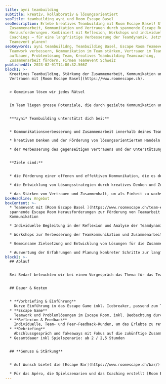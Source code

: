 ```yaml
---
title: ayni teambuilding
subtitle: kreativ, kollaborativ & lösungsorientiert
seoTitle: teambuilding ayni und Room Escape Basel
seoDescription: Erlebe kreatives Teambuilding mit Room Escape Basel! Stärkt
  Zusammenarbeit, Kommunikation und Vertrauen durch spannende Escape Room
  Herausforderungen. Kombiniert mit Reflexion, Workshops und individuellen
  Coachings – für eine langfristige Verbesserung der Teamdynamik. Jetzt
  Teamevent planen!
seoKeywords: ayni teambuilidng, Teambuilding Basel, Escape Room Teamevent,
  Teamwork verbessern, Kommunikation im Team stärken, Vertrauen im Team
  aufbauen, Problemlösung Team, Kreatives Teambuilding Teamcoaching,
  Zusammenarbeit fördern, Firmen Teamevent Schweiz
publishedAt: 2023-02-01T14:00:32.566Z
block1: >-
  Kreatives Teambuilding, Stärkung der Zusammenarbeit, Kommunikation und
  Vertrauen mit [Room Escape Basel](https://www.roomescape.ch).


  > Gemeinsam lösen wir jedes Rätsel


  Im Team liegen grosse Potenziale, die durch gezielte Kommunikation und kreative Problemlösungen aktiviert werden. Nutze die Möglichkeit, das volle Potenzial deines Teams freizusetzen und gemeinsam neue Wege des Erfolgs zu gestalten.


  ***ayni* Teambuilding unterstützt dich bei:**


  * Kommunikationsverbesserung und Zusammenarbeit innerhalb deines Teams

  * kreativem Denken und der Förderung von lösungsorientiertem Handeln

  * der Verbesserung des gegenseitigen Vertrauens und der Unterstützung unter den Teammitgliedern


  **Ziele sind:**


  * die Förderung einer offenen und effektiven Kommunikation, die es dem Team ermöglicht, Herausforderungen gemeinsam zu meistern.

  * die Entwicklung von Lösungsstrategien durch kreatives Denken und Zusammenarbeit.

  * das Stärken von Vertrauen und Zusammenhalt, um als Einheit zu wachsen und gemeinsam erfolgreicher zu sein.
boxHeadline: Angebot
boxContent: >-
  * Teamevent mit [Room Escape Basel ](https://www.roomescape.ch/team-event/)–
  spannende Escape Room Herausforderungen zur Förderung von Teamarbeit und
  Kommunikation

  * Individuelle Begleitung in der Reflexion und Analyse der Teamdynamik

  * Workshops zur Verbesserung der Teamkommunikation und Zusammenarbeit

  * Gemeinsame Zielsetzung und Entwicklung von Lösungen für die Zusammenarbeit im Arbeitsumfeld

  * Auswertung der Erfahrungen und Planung konkreter Schritte zur langfristigen Teamentwicklung[](https://www.ayni.ch/informationen/ayurveda-massagen)
block2: >-
  ## Ablauf


  Bei Bedarf beleuchten wir bei einem Vorgespräch das Thema für das Teamcoaching und definieren gemeinsam das Ziel.


  ## Dauer & Kosten


  * **Vorbriefing & Einführung**
    Kurze Einführung in das Escape Game inkl. Icebreaker, passend zum Thema
  * **Escape Game**
    Teamwork und Problemlösungen im Escape Room, inkl. Beobachtung durch den Coach 
  * **Reflexion & Feedback**
    Individuelle, Team- und Peer-Feedback-Runden, um das Erlebte zu reflektieren
  * **Debriefing**
    Abschlussgespräch und Takeaways mit Fokus auf die zukünftige Zusammenarbeit 
  * Gesamtdauer inkl Spielszenario: ab 2 / 2,5 Stunden


  ## **Genuss & Stärkung**


  * Auf Wunsch bietet die [Escape Bar](https://www.roomescape.ch/bar/) in schönem Ambiente vor und nach dem Rätselspaß eine kulinarische Stärkung – je nach Tageszeit mit einem Z’nüni, einem leckeren Apéro oder einem feinen Essen. Die perfekte Gelegenheit, das Team auf die bevorstehende Aufgabe einzustimmen, den Teamgeist zu fördern und nach dem Escape Game gemeinsam den Erfolg zu feiern.

  * Für das Apéro, die Spielszenarien und das Coaching erstellt [Room Escape Basel](https://www.roomescape.ch/team-event/) ein individuelles Angebot. Der Preis für das Teamcoaching richtet sich nach dem Zeitaufwand und der Teilnehmerzahl.
---
```

